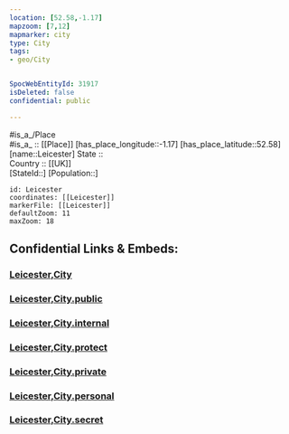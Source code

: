 ```yaml
---
location: [52.58,-1.17] 
mapzoom: [7,12] 
mapmarker: city 
type: City
tags:
- geo/City


SpocWebEntityId: 31917
isDeleted: false
confidential: public

---
```

#is_a_/Place  
#is_a_ :: [[Place]] 
[has_place_longitude::-1.17] 
[has_place_latitude::52.58] 
[name::Leicester] 
State ::  
Country :: [[UK]]  
[StateId::] 
[Population::] 



```leaflet
id: Leicester
coordinates: [[Leicester]] 
markerFile: [[Leicester]] 
defaultZoom: 11 
maxZoom: 18
```


## Confidential Links & Embeds: 

### [Leicester,City](/_Standards/Earth/Continent/Europe/Europe~North/UK/England/Regions~England/East_Midlands/Leicestershire/Leicester,City.md) 

### [Leicester,City.public](/_public/Earth/Continent/Europe/Europe~North/UK/England/Regions~England/East_Midlands/Leicestershire/Leicester,City.public.md) 

### [Leicester,City.internal](/_internal/Earth/Continent/Europe/Europe~North/UK/England/Regions~England/East_Midlands/Leicestershire/Leicester,City.internal.md) 

### [Leicester,City.protect](/_protect/Earth/Continent/Europe/Europe~North/UK/England/Regions~England/East_Midlands/Leicestershire/Leicester,City.protect.md) 

### [Leicester,City.private](/_private/Earth/Continent/Europe/Europe~North/UK/England/Regions~England/East_Midlands/Leicestershire/Leicester,City.private.md) 

### [Leicester,City.personal](/_personal/Earth/Continent/Europe/Europe~North/UK/England/Regions~England/East_Midlands/Leicestershire/Leicester,City.personal.md) 

### [Leicester,City.secret](/_secret/Earth/Continent/Europe/Europe~North/UK/England/Regions~England/East_Midlands/Leicestershire/Leicester,City.secret.md)

